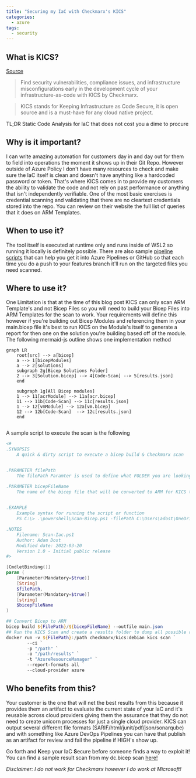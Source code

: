 ```yaml
---
title: "Securing my IaC with Checkmarx's KICS"
categories:
  - azure
tags:
  - security
---
```


## What is KICS?

[Source](https://docs.kics.io/latest/)
>Find security vulnerabilities, compliance issues, and infrastructure misconfigurations early in the development cycle of your infrastructure-as-code with KICS by Checkmarx.

>KICS stands for Keeping Infrastructure as Code Secure, it is open source and is a must-have for any cloud native project.

TL;DR Static Code Analysis for IaC that does not cost you a dime to procure

## Why is it important? 

I can write amazing automation for customers day in and day out for them to field into operations the moment it shows up in their Git Repo. However outside of Azure Policy I don't have many resources to check and make sure the IaC itself is clean and doesn't have anything like a hardcoded password or token. That's where KICS comes in to provide my customers the ability to validate the code and not rely on past performance or anything that isn't independently verifiable. One of the most basic exercises is credential scanning and validating that there are no cleartext credentials stored into the repo. You can review on their website the full list of queries that it does on ARM Templates. 

## When to use it?

The tool itself is executed at runtime only and runs inside of WSL2 so running it locally is definitely possible. There are also sample [pipeline scripts](https://docs.kics.io/latest/integrations/) that can help you get it into Azure Pipelines or GitHub so that each time you do a push to your features branch it'll run on the targeted files you need scanned. 

## Where to use it?


One Limitation is that at the time of this blog post KICS can only scan ARM Template's and not Bicep Files so you will need to build your Bicep Files into ARM Templates for the scan to work. Your requirements will define this however if you're building out Bicep Modules and referencing them in your main.bicep file it's best to run KICS on the Module's itself to generate a report for then one on the solution you're building based off of the module. The following mermaid-js outline shows one implementation method


````mermaid
graph LR
    root[src] --> a[bicep]
    a --> 1[bicepModules]
    a --> 2[solutions] 
    subgraph 2g[Bicep Solutions Folder]
    2 --> 3[Solution.bicep] --> 4[Code-Scan] --> 5[results.json]
    end

    subgraph 1g[All Bicep modules]
    1 --> 11[acrModule] --> 11a[acr.bicep]
    11 --> 11b[Code-Scan] --> 11c[results.json]
    1 --> 12[vmModule] --> 12a[vm.bicep]
    12 --> 12b[Code-Scan]  --> 12c[results.json]
    end
    

````

A sample script to execute the scan is the following 

````powershell
<#
.SYNOPSIS
    A quick & dirty script to execute a bicep build & Checkmarx scan


.PARAMETER filePath
    The filePath Paramter is used to define what FOLDER you are looking to have the scanner mount into the container for scanning

.PARAMETER bicepFileName
    The name of the bicep file that will be converted to ARM for KICS to scan it with 
    

.EXAMPLE
    Example syntax for running the script or function
    PS C:\> .\powershell\Scan-Bicep.ps1 -filePath C:\Users\adost\OneDrive\Desktop\cloudOps\azure-cloud-ops\bicep\domainController -bicepFileName dc.bicep

.NOTES
    Filename: Scan-Iac.ps1
    Author: Adam Dost
    Modified date: 2022-03-20
    Version 1.0 - Initial public release
#>

[CmdletBinding()]
param (
    [Parameter(Mandatory=$true)]
    [String]
    $filePath,
    [Parameter(Mandatory=$true)]
    [string]
    $bicepFileName
)

## Convert Bicep to ARM
bicep build ${FilePath}/${bicepFileName} --outfile main.json
## Run the KICS Scan and create a results folder to dump all possible report formats
docker run -v ${FilePath}:/path checkmarx/kics:debian kics scan `
        --ci `
        -p "/path" `
        -o "/path/results" `
        -t "AzureResourceManager" `
        --report-formats all `
        --cloud-provider azure 
````

## Who benefits from this?

Your customer is the one that will net the best results from this because it provides them an artifact to evaluate the current state of your IaC and it's reusable across cloud providers giving them the assurance that they do not need to create unicorn processes for just a single cloud provider. KICS can output several different file formats (SARIF/html/junit/pdf/json/sonarqube) and with something like Azure DevOps Pipelines you can have that publish as an artifact for review and fail the pipeline if HIGH's show up. 

Go forth and **K**eep your **I**aC **S**ecure before someone finds a way to exploit it! You can find a sample result scan from my dc.bicep scan [here!](https://github.com/adamdost-msft/azure-cloud-ops/tree/main/bicep/domainController/results)

*Disclaimer: I do not work for Checkmarx however I do work at Microsoft!*